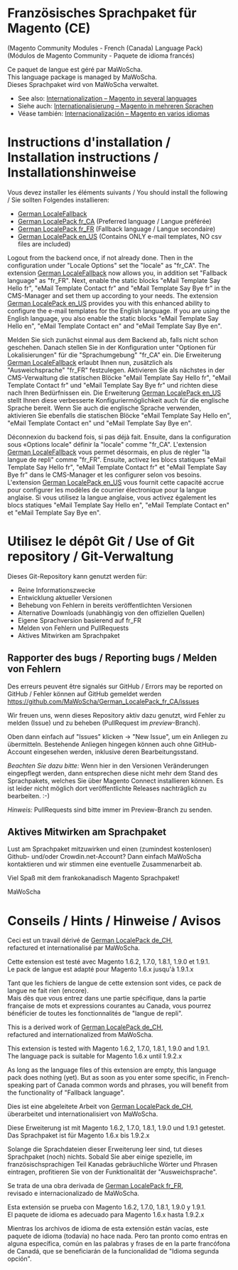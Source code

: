 # Französisches Sprachpaket für Magento (CE)
(Magento Community Modules - French (Canada) Language Pack)<br />
(Módulos de Magento Community - Paquete de idioma francés)

Ce paquet de langue est géré par MaWoScha.<br />
This language package is managed by MaWoScha.<br />
Dieses Sprachpaket wird von MaWoScha verwaltet.

* See also: [Internationalization – Magento in several languages](http://blog.siempro.co/?p=105&lang=en)
* Siehe auch: [Internationalisierung – Magento in mehreren Sprachen](http://blog.siempro.co/?p=105&lang=de)
* Véase también: [Internacionalización – Magento en varios idiomas](http://blog.siempro.co/?p=105&lang=es)


# Instructions d'installation / Installation instructions / Installationshinweise

Vous devez installer les éléments suivants / You should install the following / Sie sollten Folgendes installieren:

*  [German LocaleFallback](https://github.com/MaWoScha/German_LocaleFallback)
*  [German LocalePack fr_CA](https://github.com/MaWoScha/German_LocalePack_fr_CA) (Preferred language / Langue préférée)
*  [German LocalePack fr_FR](https://github.com/MaWoScha/German_LocalePack_fr_FR) (Fallback language / Langue secondaire)
*  [German LocalePack en_US](https://github.com/MaWoScha/German_LocalePack_en_US) (Contains ONLY e-mail templates, NO csv files are included)

Logout from the backend once, if not already done. Then in the configuration under "Locale Options" set the "locale" as "fr_CA". The extension [German LocaleFallback](https://github.com/MaWoScha/German_LocaleFallback) now allows you, in addition set "Fallback language" as "fr_FR". Next, enable the static blocks "eMail Template Say Hello fr", "eMail Template Contact fr" and "eMail Template Say Bye fr" in the CMS-Manager and set them up according to your needs. The extension [German LocalePack en_US](https://github.com/MaWoScha/German_LocalePack_en_US) provides you with this enhanced ability to configure the e-mail templates for the English language. If you are using the English language, you also enable the static blocks "eMail Template Say Hello en", "eMail Template Contact en" and "eMail Template Say Bye en".

Melden Sie sich zunächst einmal aus dem Backend ab, falls nicht schon geschehen. Danach stellen Sie in der Konfiguration unter "Optionen für Lokalisierungen" für die "Sprachumgebung" "fr_CA" ein. Die Erweiterung [German LocaleFallback](https://github.com/MaWoScha/German_LocaleFallback) erlaubt Ihnen nun, zusätzlich als "Ausweichsprache" "fr_FR" festzulegen. Aktivieren Sie als nächstes in der CMS-Verwaltung die statischen Blöcke "eMail Template Say Hello fr", "eMail Template Contact fr" und "eMail Template Say Bye fr" und richten diese nach Ihren Bedürfnissen ein. Die Erweiterung [German LocalePack en_US](https://github.com/MaWoScha/German_LocalePack_en_US) stellt Ihnen diese verbesserte Konfiguriermöglichkeit auch für die englische Sprache bereit. Wenn Sie auch die englische Sprache verwenden, aktivieren Sie ebenfalls die statischen Blöcke "eMail Template Say Hello en", "eMail Template Contact en" und "eMail Template Say Bye en".

Déconnexion du backend fois, si pas déjà fait. Ensuite, dans la configuration sous «Options locale" définir la "locale" comme "fr_CA". L'extension [German LocaleFallback](https://github.com/MaWoScha/German_LocaleFallback) vous permet désormais, en plus de régler "la langue de repli" comme "fr_FR". Ensuite, activez les blocs statiques "eMail Template Say Hello fr", "eMail Template Contact fr" et "eMail Template Say Bye fr" dans le CMS-Manager et les configurer selon vos besoins. L'extension [German LocalePack en_US](https://github.com/MaWoScha/German_LocalePack_en_US) vous fournit cette capacité accrue pour configurer les modèles de courrier électronique pour la langue anglaise. Si vous utilisez la langue anglaise, vous activez également les blocs statiques "eMail Template Say Hello en", "eMail Template Contact en" et "eMail Template Say Bye en".


# Utilisez le dépôt Git / Use of Git repository / Git-Verwaltung

Dieses Git-Repository kann genutzt werden für:

* Reine Informationszwecke
* Entwicklung aktueller Versionen
* Behebung von Fehlern in bereits veröffentlichten Versionen
* Alternative Downloads (unabhängig von den offiziellen Quellen)
* Eigene Sprachversion basierend auf fr_FR
* Melden von Fehlern und PullRequests
* Aktives Mitwirken am Sprachpaket

## Rapporter des bugs / Reporting bugs / Melden von Fehlern

Des erreurs peuvent être signalés sur GitHub / Errors may be reported on GitHub / Fehler können auf GitHub gemeldet werden
<a href="https://github.com/MaWoScha/German_LocalePack_fr_CA/issues">https://github.com/MaWoScha/German_LocalePack_fr_CA/issues</a>

Wir freuen uns, wenn dieses Repository aktiv dazu genutzt, wird Fehler zu melden (Issue) und zu beheben (PullRequest im _preview_-Branch).

Oben dann einfach auf "Issues" klicken -> "New Issue", um ein Anliegen zu übermitteln. Bestehende Anliegen hingegen können auch ohne GitHub-Account eingesehen werden, inklusive deren Bearbeitungsstand.

_Beachten Sie dazu bitte:_ Wenn hier in den Versionen Veränderungen eingepflegt werden, dann entsprechen diese nicht mehr dem Stand des Sprachpakets, welches Sie über Magento Connect installieren können. Es ist leider nicht möglich dort veröffentlichte Releases nachträglich zu bearbeiten. :-)

_Hinweis:_ PullRequests sind bitte immer im Preview-Branch zu senden.

## Aktives Mitwirken am Sprachpaket

Lust am Sprachpaket mitzuwirken und einen (zumindest kostenlosen) Github- und/oder Crowdin.net-Account? Dann einfach MaWoScha kontaktieren und wir stimmen eine eventuelle Zusammenarbeit ab.

Viel Spaß mit dem frankokanadisch Magento Sprachpaket!

MaWoScha


# Conseils / Hints / Hinweise / Avisos

Ceci est un travail dérivé de [German LocalePack de_CH](https://github.com/MaWoScha/German_LocalePack_de_CH),<br />
refactured et internationalisé par MaWoScha.

Cette extension est testé avec Magento 1.6.2, 1.7.0, 1.8.1, 1.9.0 et 1.9.1. <br />
Le pack de langue est adapté pour Magento 1.6.x jusqu'à 1.9.1.x

Tant que les fichiers de langue de cette extension sont vides, ce pack de langue ne fait rien (encore). <br />
Mais dès que vous entrez dans une partie spécifique, dans la partie française de mots et expressions courantes au Canada, vous pourrez bénéficier de toutes les fonctionnalités de "langue de repli".


This is a derived work of [German LocalePack de_CH](https://github.com/MaWoScha/German_LocalePack_de_CH),<br />
refactured and internationalized from MaWoScha.

This extension is tested with Magento 1.6.2, 1.7.0, 1.8.1, 1.9.0 and 1.9.1. <br />
The language pack is suitable for Magento 1.6.x until 1.9.2.x

As long as the language files of this extension are empty, this language pack does nothing (yet).
But as soon as you enter some specific, in French-speaking part of Canada common words and phrases, you will benefit from the functionality of "Fallback language".


Dies ist eine abgeleitete Arbeit von [German LocalePack de_CH](https://github.com/MaWoScha/German_LocalePack_de_CH),<br />
überarbeitet und internationalisiert von MaWoScha.

Diese Erweiterung ist mit Magento 1.6.2, 1.7.0, 1.8.1, 1.9.0 und 1.9.1 getestet. <br />
Das Sprachpaket ist für Magento 1.6.x bis 1.9.2.x

Solange die Sprachdateien dieser Erweiterung leer sind, tut dieses Sprachpaket (noch) nichts.
Sobald Sie aber einige spezielle, im französischsprachigen Teil Kanadas gebräuchliche Wörter und Phrasen eintragen, profitieren Sie von der Funktionalität der "Ausweichsprache".


Se trata de una obra derivada de [German LocalePack fr_FR](https://github.com/MaWoScha/German_LocalePack_fr_FR),<br />
revisado e internacionalizado de MaWoScha.

Esta extensión se prueba con Magento 1.6.2, 1.7.0, 1.8.1, 1.9.0 y 1.9.1. <br />
El paquete de idioma es adecuado para Magento 1.6.x hasta 1.9.2.x

Mientras los archivos de idioma de esta extensión están vacías, este paquete de idioma (todavía) no hace nada.
Pero tan pronto como entras en alguna específica, común en las palabras y frases de en la parte francófona de Canadá, que se beneficiarán de la funcionalidad de "Idioma segunda opción".
